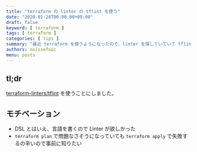 ```yaml
---
title: "terraform の linter の tflint を使う"
date: "2020-01-28T00:00:00+09:00"
draft: false
keyword: [ terraform ]
tags: [ terraform ]
categories: [ tips ]
summary: "最近 terraform を使うようになったので、linter を探していていて tflint を使うことにした。"
authors: noissefnoc
menu: posts
---
```


## tl;dr

[terraform-linters/tflint](https://github.com/terraform-linters/tflint) を使うことにしました。


## モチベーション

* DSL とはいえ、言語を書くので Linter が欲しかった
* `terraform plan` で問題なさそうになっていても `terraform apply` で失敗するの辛いので事前に知りたい
